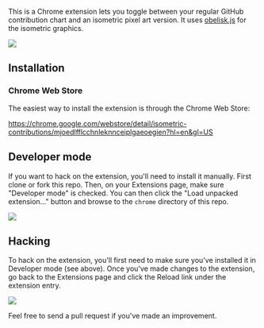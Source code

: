 This is a Chrome extension lets you toggle between your regular GitHub contribution chart and an isometric pixel art version. It uses [obelisk.js](https://github.com/nosir/obelisk.js) for the isometric graphics.

![](http://cl.ly/image/1j0j3l1R1d2Z/content)

## Installation

### Chrome Web Store

The easiest way to install the extension is through the Chrome Web Store:

https://chrome.google.com/webstore/detail/isometric-contributions/mjoedlfflcchnleknnceiplgaeoegien?hl=en&gl=US

## Developer mode

If you want to hack on the extension, you'll need to install it manually. First clone or fork this repo. Then, on your Extensions page, make sure "Developer mode" is checked. You can then click the "Load unpacked extension..." button and browse to the `chrome` directory of this repo.

![](http://cl.ly/image/0J0p1H2u0F0E/content)

## Hacking

To hack on the extension, you'll first need to make sure you've installed it in Developer mode (see above). Once you've made changes to the extension, go back to the Extensions page and click the Reload link under the extension entry.

![](http://cl.ly/image/10370H2B2Q1G/content)

Feel free to send a pull request if you've made an improvement.
